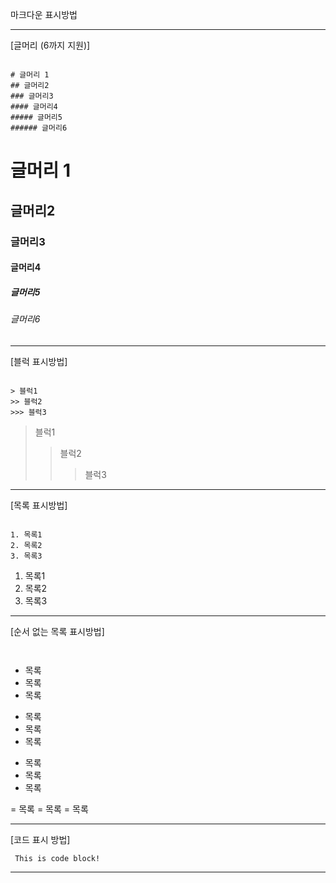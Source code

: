 마크다운 표시방법

***
[글머리 (6까지 지원)]
<pre><code>
# 글머리 1
## 글머리2
### 글머리3
#### 글머리4
##### 글머리5
###### 글머리6
</code></pre>
# 글머리 1
## 글머리2
### 글머리3
#### 글머리4
##### 글머리5
###### 글머리6
***

[블럭 표시방법]
<pre><code>
> 블럭1
>> 블럭2
>>> 블럭3
</code></pre>
> 블럭1
>> 블럭2
>>> 블럭3
***

[목록 표시방법]
<pre><code>
1. 목록1
2. 목록2
3. 목록3
</code></pre>
1. 목록1
2. 목록2
3. 목록3
***

[순서 없는 목록 표시방법]
<pre><code>
</code></pre>
* 목록
* 목록
* 목록
    
+ 목록
+ 목록
+ 목록
    
- 목록
- 목록
- 목록
 
= 목록
= 목록
= 목록
***

[코드 표시 방법]
<pre><code> This is code block! </code></pre>
***
